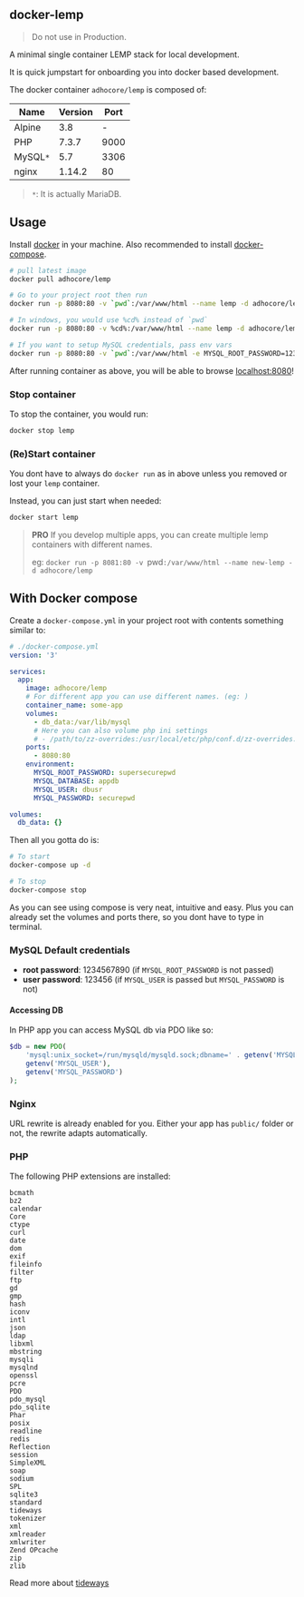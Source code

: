 ## docker-lemp

> Do not use in Production.

A minimal single container LEMP stack for local development.

It is quick jumpstart for onboarding you into docker based development.

The docker container `adhocore/lemp` is composed of:

Name   | Version | Port
-------|---------|------
Alpine | 3.8     | -
PHP    | 7.3.7   | 9000
MySQL`*` | 5.7     | 3306
nginx  | 1.14.2  | 80

> `*`: It is actually MariaDB.

## Usage

Install [docker](https://docs.docker.com/install/) in your machine.
Also recommended to install [docker-compose](https://docs.docker.com/compose/install/).

```sh
# pull latest image
docker pull adhocore/lemp

# Go to your project root then run
docker run -p 8080:80 -v `pwd`:/var/www/html --name lemp -d adhocore/lemp

# In windows, you would use %cd% instead of `pwd`
docker run -p 8080:80 -v %cd%:/var/www/html --name lemp -d adhocore/lemp

# If you want to setup MySQL credentials, pass env vars
docker run -p 8080:80 -v `pwd`:/var/www/html -e MYSQL_ROOT_PASSWORD=1234567890 -e MYSQL_USER=dbuser -e MYSQL_PASSWORD=123456 -e MYSQL_DATABASE=appdb --name lemp -d adhocore/lemp
```

After running container as above, you will be able to browse [localhost:8080](http://localhost:8080)!

### Stop container

To stop the container, you would run:

```sh
docker stop lemp
```

### (Re)Start container

You dont have to always do `docker run` as in above unless you removed or lost your `lemp` container.

Instead, you can just start when needed:

```sh
docker start lemp
```

> **PRO** If you develop multiple apps, you can create multiple lemp containers with different names.
>
> eg: `docker run -p 8081:80 -v `pwd`:/var/www/html --name new-lemp -d adhocore/lemp`


## With Docker compose

Create a `docker-compose.yml` in your project root with contents something similar to:

```yaml
# ./docker-compose.yml
version: '3'

services:
  app:
    image: adhocore/lemp
    # For different app you can use different names. (eg: )
    container_name: some-app
    volumes:
      - db_data:/var/lib/mysql
      # Here you can also volume php ini settings
      # - /path/to/zz-overrides:/usr/local/etc/php/conf.d/zz-overrides.ini
    ports:
      - 8080:80
    environment:
      MYSQL_ROOT_PASSWORD: supersecurepwd
      MYSQL_DATABASE: appdb
      MYSQL_USER: dbusr
      MYSQL_PASSWORD: securepwd

volumes:
  db_data: {}
```

Then all you gotta do is:

```sh
# To start
docker-compose up -d

# To stop
docker-compose stop
```

As you can see using compose is very neat, intuitive and easy.
Plus you can already set the volumes and ports there, so you dont have to type in terminal.

### MySQL Default credentials

- **root password**: 1234567890 (if `MYSQL_ROOT_PASSWORD` is not passed)
- **user password**: 123456 (if `MYSQL_USER` is passed but `MYSQL_PASSWORD` is not)

#### Accessing DB
In PHP app you can access MySQL db via PDO like so:
```php
$db = new PDO(
    'mysql:unix_socket=/run/mysqld/mysqld.sock;dbname=' . getenv('MYSQL_DATABASE'),
    getenv('MYSQL_USER'),
    getenv('MYSQL_PASSWORD')
);
```

### Nginx

URL rewrite is already enabled for you.
Either your app has `public/` folder or not, the rewrite adapts automatically.

### PHP

The following PHP extensions are installed:

```
bcmath
bz2
calendar
Core
ctype
curl
date
dom
exif
fileinfo
filter
ftp
gd
gmp
hash
iconv
intl
json
ldap
libxml
mbstring
mysqli
mysqlnd
openssl
pcre
PDO
pdo_mysql
pdo_sqlite
Phar
posix
readline
redis
Reflection
session
SimpleXML
soap
sodium
SPL
sqlite3
standard
tideways
tokenizer
xml
xmlreader
xmlwriter
Zend OPcache
zip
zlib
```

Read more about [tideways](https://github.com/tideways/php-xhprof-extension)

